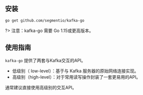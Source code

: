 ## 安装

```bash
go get github.com/segmentio/kafka-go
```

?> 注意：kafka-go 需要 Go 1.15或更高版本。

## 使用指南

`kafka-go` 提供了两套与Kafka交互的API。

- 低级别（ low-level）：基于与 Kafka 服务器的原始网络连接实现。
- 高级别（high-level）：对于常用读写操作封装了一套更易用的API。

通常建议直接使用高级别的交互API。


